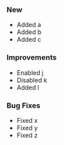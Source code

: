 ### New

-   Added a
-   Added b
-   Added c

### Improvements

-   Enabled j
-   Disabled k
-   Added l

### Bug Fixes

-   Fixed x
-   Fixed y
-   Fixed z